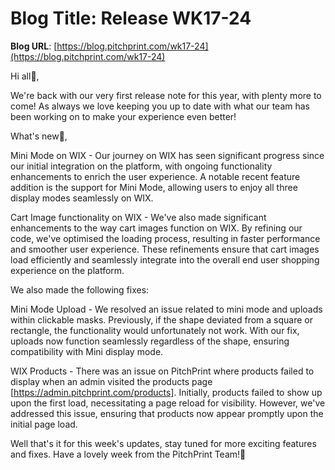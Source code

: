# **Blog Title**: Release WK17-24

**Blog URL**: [https://blog.pitchprint.com/wk17-24](https://blog.pitchprint.com/wk17-24)

Hi all👋,

We're back with our very first release note for this year, with plenty more to come! As always we love keeping you up to date with what our
team has been working on to make your experience even better!

What's new🚀,

Mini Mode on WIX - Our journey on WIX has seen significant progress since our initial integration on the platform, with ongoing
functionality enhancements to enrich the user experience. A notable recent feature addition is the support for Mini Mode, allowing users to
enjoy all three display modes seamlessly on WIX.

Cart Image functionality on WIX - We've also made significant enhancements to the way cart images function on WIX. By refining our code,
we've optimised the loading process, resulting in faster performance and smoother user experience. These refinements ensure that cart images
load efficiently and seamlessly integrate into the overall end user shopping experience on the platform.

We also made the following fixes:

Mini Mode Upload - We resolved an issue related to mini mode and uploads within clickable masks. Previously, if the shape deviated from a
square or rectangle, the functionality would unfortunately not work. With our fix, uploads now function seamlessly regardless of the shape,
ensuring compatibility with Mini display mode.

WIX Products - There was an issue on PitchPrint where products failed to display when an admin visited the products page
[https://admin.pitchprint.com/products]. Initially, products failed to show up upon the first load, necessitating a page reload for
visibility. However, we've addressed this issue, ensuring that products now appear promptly upon the initial page load.

Well that's it for this week's updates, stay tuned for more exciting features and fixes. Have a lovely week from the PitchPrint Team!🤗

